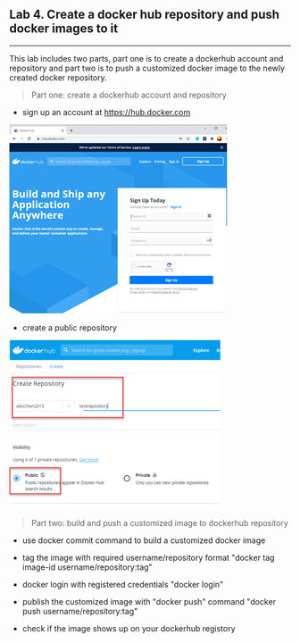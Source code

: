 ## Lab 4. Create a docker hub repository and push docker images to it
___
This lab includes two parts, part one is to create a dockerhub account and repository and part two is to push a customized docker image to the newly created docker repository.

> Part one: create a dockerhub account and repository
* sign up an account at https://hub.docker.com

![Docker Hub](https://github.com/alexchenuw/devopslabs/blob/main/Lab-4/lab4-1.png)

* create a public repository

![Docker Repository](https://github.com/alexchenuw/devopslabs/blob/main/Lab-4/lab4-2.png)

> Part two: build and push a customized image to dockerhub repository

* use docker commit command to build a customized docker image

* tag the image with required username/repository format "docker tag image-id username/repository:tag"

* docker login with registered credentials "docker login"

* publish the customized image with "docker push" command "docker push username/repository:tag"

* check if the image shows up on your dockerhub registory
